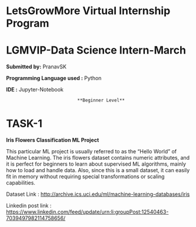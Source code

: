  # LetsGrowMore Virtual Internship Program 
# LGMVIP-Data Science Intern-March

**Submitted by:**
PranavSK

**Programming Language used :** Python

**IDE :** Jupyter-Notebook


                           
                               **Beginner Level**                      
# TASK-1

**Iris Flowers Classification ML Project**

This particular ML project is usually referred to as the “Hello World” of Machine Learning. The iris flowers dataset contains numeric attributes, and it is perfect for beginners to learn about supervised ML algorithms, mainly how to load and handle data. Also, since this is a small dataset, it can easily fit in memory without requiring special transformations or scaling capabilities.

Dataset Link : http://archive.ics.uci.edu/ml/machine-learning-databases/iris

Linkedin post link : https://www.linkedin.com/feed/update/urn:li:groupPost:12540463-7039497982114758656/
